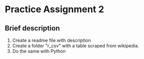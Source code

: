 # Practice Assignment 2

## Brief description

1. Create a readme file with description
2. Create a folder "r_csv" with a table scraped from wikipedia.
3. Do the same with Python

